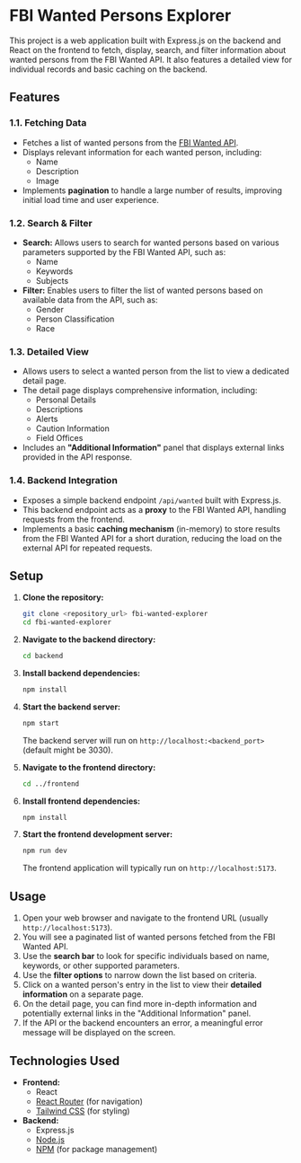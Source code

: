 # FBI Wanted Persons Explorer

This project is a web application built with Express.js on the backend and React on the frontend to fetch, display, search, and filter information about wanted persons from the FBI Wanted API. It also features a detailed view for individual records and basic caching on the backend.

## Features

### 1.1. Fetching Data

* Fetches a list of wanted persons from the [FBI Wanted API](https://www.fbi.gov/wanted/api).
* Displays relevant information for each wanted person, including:
    * Name
    * Description
    * Image
* Implements **pagination** to handle a large number of results, improving initial load time and user experience.

### 1.2. Search & Filter

* **Search:** Allows users to search for wanted persons based on various parameters supported by the FBI Wanted API, such as:
    * Name
    * Keywords
    * Subjects
* **Filter:** Enables users to filter the list of wanted persons based on available data from the API, such as:
    * Gender
    * Person Classification
    * Race

### 1.3. Detailed View

* Allows users to select a wanted person from the list to view a dedicated detail page.
* The detail page displays comprehensive information, including:
    * Personal Details
    * Descriptions
    * Alerts
    * Caution Information
    * Field Offices
* Includes an **"Additional Information"** panel that displays external links provided in the API response.

### 1.4. Backend Integration

* Exposes a simple backend endpoint `/api/wanted` built with Express.js.
* This backend endpoint acts as a **proxy** to the FBI Wanted API, handling requests from the frontend.
* Implements a basic **caching mechanism** (in-memory) to store results from the FBI Wanted API for a short duration, reducing the load on the external API for repeated requests.


## Setup

1.  **Clone the repository:**
    ```bash
    git clone <repository_url> fbi-wanted-explorer
    cd fbi-wanted-explorer
    ```

2.  **Navigate to the backend directory:**
    ```bash
    cd backend
    ```

3.  **Install backend dependencies:**
    ```bash
    npm install
    ```

4.  **Start the backend server:**
    ```bash
    npm start
    ```
    The backend server will run on `http://localhost:<backend_port>` (default might be 3030).

5.  **Navigate to the frontend directory:**
    ```bash
    cd ../frontend
    ```

6.  **Install frontend dependencies:**
    ```bash
    npm install
    ```

7.  **Start the frontend development server:**
    ```bash
    npm run dev
    ```
    The frontend application will typically run on `http://localhost:5173`.

## Usage

1.  Open your web browser and navigate to the frontend URL (usually `http://localhost:5173`).
2.  You will see a paginated list of wanted persons fetched from the FBI Wanted API.
3.  Use the **search bar** to look for specific individuals based on name, keywords, or other supported parameters.
4.  Use the **filter options** to narrow down the list based on criteria.
5.  Click on a wanted person's entry in the list to view their **detailed information** on a separate page.
6.  On the detail page, you can find more in-depth information and potentially external links in the "Additional Information" panel.
7.  If the API or the backend encounters an error, a meaningful error message will be displayed on the screen.

## Technologies Used

* **Frontend:**
    * React
    * [React Router](https://reactrouter.com/) (for navigation)
    * [Tailwind CSS](https://tailwindcss.com) (for styling)
* **Backend:**
    * Express.js
    * [Node.js](https://nodejs.org/)
    * [NPM](https://www.npmjs.com/) (for package management)
